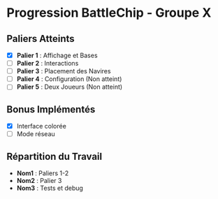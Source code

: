 # Progression BattleChip - Groupe X

## Paliers Atteints

- [x] **Palier 1** : Affichage et Bases
- [ ] **Palier 2** : Interactions
- [ ] **Palier 3** : Placement des Navires
- [ ] **Palier 4** : Configuration (Non atteint)
- [ ] **Palier 5** : Deux Joueurs (Non atteint)

## Bonus Implémentés

- [x] Interface colorée
- [ ] Mode réseau

## Répartition du Travail

- **Nom1** : Paliers 1-2
- **Nom2** : Palier 3
- **Nom3** : Tests et debug

